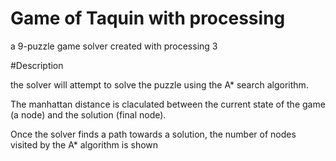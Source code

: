 # Game of Taquin with processing 
 a 9-puzzle game solver created with processing 3

#Description

the solver will attempt to solve the puzzle using the A* search algorithm.

 
 
 



The manhattan distance is claculated between the current state of the game (a node) and the solution (final node).

Once the solver finds a path towards a solution, the number of nodes visited by the A* algorithm is shown
 

  
